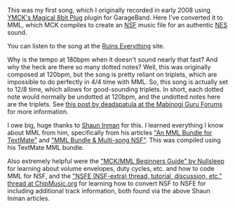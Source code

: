 This was my first song, which I originally recorded in early 2008 using [YMCK's Magical 8bit Plug](http://www.ymck.net/magical8bitplug/) plugin for GarageBand. Here I've converted it to MML, which MCK compiles to create an [NSF](http://en.wikipedia.org/wiki/NES_Sound_Format) music file for an authentic [NES](http://en.wikipedia.org/wiki/Nintendo_Entertainment_System) sound.

You can listen to the song at the [Ruins Everything](http://ruinseverything.com/) site.

Why is the tempo at 180bpm when it doesn't sound nearly that fast? And why the heck are there so many dotted notes? Well, this was originally composed at 120bpm, but the song is pretty reliant on triplets, which are impossible to do perfectly in 4/4 time with MML. So, this song is actually set to 12/8 time, which allows for good-sounding triplets. In short, each dotted note would normally be undotted at 120bpm, and the undotted notes here are the triplets. See [this post by deadspatula at the Mabinogi Guru Forums](http://www.mabiguru.com/forums/orchestra/304-triplets.html#post51625) for more information.

I owe big, huge thanks to [Shaun Inman](http://shauninman.com) for this. I learned everything I know about MML from him, specifically from his articles ["An MML Bundle for TextMate"](http://shauninman.com/archive/2010/02/13/an_mml_bundle_for_textmate) and ["MML Bundle & Multi-song NSF"](http://shauninman.com/archive/2010/07/06/mml_bundle_now_creates_multi_song_nsfs). This was compiled using his TextMate MML bundle.

Also extremely helpful were the ["MCK/MML Beginners Guide" by Nullsleep](http://www.nullsleep.com/treasure/mck_guide/) for learning about volume envelopes, duty cycles, etc. and how to code MML for NSF, and the ["NSFE (NSF-extra) thread, tutorial, discussion, etc." thread at ChipMusic.org](http://chipmusic.org/forums/topic/1465/nsfe-nsfextra-thread-tutorial-discussion-etc/) for learning how to convert NSF to NSFE for including additional track information, both found via the above Shaun Inman articles.